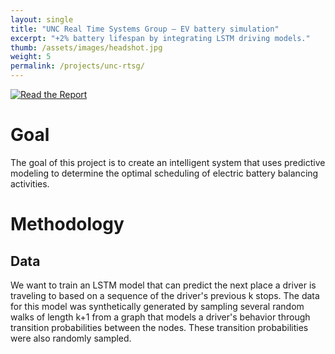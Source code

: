 ```yaml
---
layout: single
title: "UNC Real Time Systems Group — EV battery simulation"
excerpt: "+2% battery lifespan by integrating LSTM driving models."
thumb: /assets/images/headshot.jpg
weight: 5
permalink: /projects/unc-rtsg/
---
```


[![Read the Report](https://img.shields.io/badge/Read_Paper-FF6F61?style=for-the-badge)](/assets/docs/Driving_Pattern_Prediction_for_the_Optimization_of_Wear_Leveling_Aware_Cell_Balancing.pdf)

# Goal
The goal of this project is to create an intelligent system that uses predictive modeling to determine the optimal scheduling of electric battery balancing activities.

# Methodology
## Data
We want to train an LSTM model that can predict the next place a driver is traveling to based on a sequence of the driver's previous k stops. The data for this model was synthetically generated by sampling several random walks of length k+1 from a graph that models a driver's behavior through transition probabilities between the nodes. These transition probabilities were also randomly sampled.
